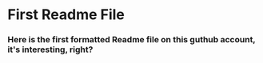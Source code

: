 # First Readme File 
 ### Here is the first formatted Readme file on this guthub account, it's interesting, right? 
